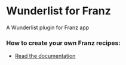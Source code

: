# Wunderlist for Franz
A Wunderlist plugin for Franz app

### How to create your own Franz recipes:
* [Read the documentation](https://github.com/meetfranz/plugins)
